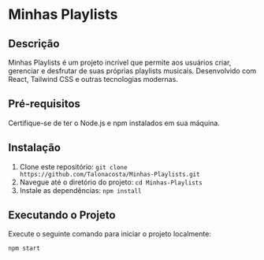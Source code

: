 # Minhas Playlists

## Descrição
Minhas Playlists é um projeto incrível que permite aos usuários criar, gerenciar e desfrutar de suas próprias playlists musicais. Desenvolvido com React, Tailwind CSS e outras tecnologias modernas.

## Pré-requisitos
Certifique-se de ter o Node.js e npm instalados em sua máquina.

## Instalação
1. Clone este repositório: `git clone https://github.com/Talonacosta/Minhas-Playlists.git`
2. Navegue até o diretório do projeto: `cd Minhas-Playlists`
3. Instale as dependências: `npm install`

## Executando o Projeto
Execute o seguinte comando para iniciar o projeto localmente:

```bash
npm start